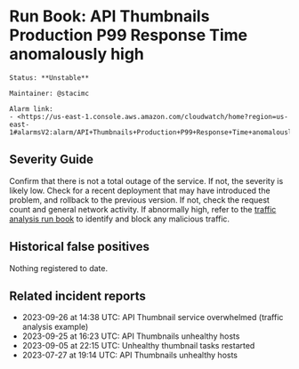 # Run Book: API Thumbnails Production P99 Response Time anomalously high

```{admonition} Metadata
Status: **Unstable**

Maintainer: @stacimc

Alarm link:
- <https://us-east-1.console.aws.amazon.com/cloudwatch/home?region=us-east-1#alarmsV2:alarm/API+Thumbnails+Production+P99+Response+Time+anomalously+high>
```

## Severity Guide

Confirm that there is not a total outage of the service. If not, the severity is
likely low. Check for a recent deployment that may have introduced the problem,
and rollback to the previous version. If not, check the request count and
general network activity. If abnormally high, refer to the [traffic analysis run
book][traffic_runbook] to identify and block any malicious traffic.

[traffic_runbook]:
  /meta/monitoring/traffic/runbooks/identifying-and-blocking-traffic-anomalies.md

## Historical false positives

Nothing registered to date.

## Related incident reports

- 2023-09-26 at 14:38 UTC: API Thumbnail service overwhelmed (traffic analysis
  example)
- 2023-09-25 at 16:23 UTC: API Thumbnails unhealthy hosts
- 2023-09-05 at 22:15 UTC: Unhealthy thumbnail tasks restarted
- 2023-07-27 at 19:14 UTC: API Thumbnails unhealthy hosts
